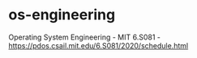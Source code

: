 # os-engineering
Operating System Engineering - MIT 6.S081 - https://pdos.csail.mit.edu/6.S081/2020/schedule.html
